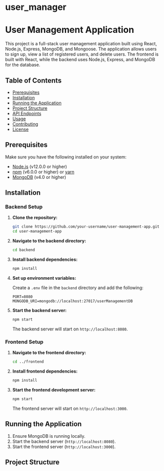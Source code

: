 # user_manager


# User Management Application

This project is a full-stack user management application built using React, Node.js, Express, MongoDB, and Mongoose. The application allows users to sign up, view a list of registered users, and delete users. The frontend is built with React, while the backend uses Node.js, Express, and MongoDB for the database.

## Table of Contents
- [Prerequisites](#prerequisites)
- [Installation](#installation)
- [Running the Application](#running-the-application)
- [Project Structure](#project-structure)
- [API Endpoints](#api-endpoints)
- [Usage](#usage)
- [Contributing](#contributing)
- [License](#license)

## Prerequisites

Make sure you have the following installed on your system:

- [Node.js](https://nodejs.org/en/) (v12.0.0 or higher)
- [npm](https://www.npmjs.com/) (v6.0.0 or higher) or [yarn](https://yarnpkg.com/)
- [MongoDB](https://www.mongodb.com/) (v4.0 or higher)

## Installation

### Backend Setup

1. **Clone the repository:**

    ```bash
    git clone https://github.com/your-username/user-management-app.git
    cd user-management-app
    ```

2. **Navigate to the backend directory:**

    ```bash
    cd backend
    ```

3. **Install backend dependencies:**

    ```bash
    npm install
    ```

4. **Set up environment variables:**

    Create a `.env` file in the `backend` directory and add the following:

    ```env
    PORT=8080
    MONGODB_URI=mongodb://localhost:27017/userManagementDB
    ```

5. **Start the backend server:**

    ```bash
    npm start
    ```

    The backend server will start on `http://localhost:8080`.

### Frontend Setup

1. **Navigate to the frontend directory:**

    ```bash
    cd ../frontend
    ```

2. **Install frontend dependencies:**

    ```bash
    npm install
    ```

3. **Start the frontend development server:**

    ```bash
    npm start
    ```

    The frontend server will start on `http://localhost:3000`.

## Running the Application

1. Ensure MongoDB is running locally.
2. Start the backend server (`http://localhost:8080`).
3. Start the frontend server (`http://localhost:3000`).

## Project Structure

